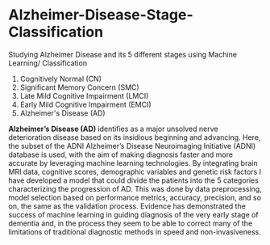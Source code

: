 # Alzheimer-Disease-Stage-Classification
Studying  Alzheimer Disease and its 5 different stages using Machine Learning/ Classification

1. Cognitively Normal (CN)
2. Significant Memory Concern (SMC)
3. Late Mild Cognitive Impairment (LMCI)
4. Early Mild Cognitive Impairment (EMCI)
5. Alzheimer's Disease (AD)


**Alzheimer’s Disease (AD)** identifies as a major unsolved nerve deterioration disease based on its insidious beginning and advancing. Here, the subset of the ADNI Alzheimer’s Disease Neuroimaging Initiative (ADNI) database is used, with the aim of making diagnosis faster and more accurate by leveraging machine learning technologies. By integrating brain MRI data, cognitive scores, demographic variables and genetic risk factors I have developed a model that could divide the patients into the 5 categories characterizing the progression of AD. This was done by data preprocessing, model selection based on performance metrics, accuracy, precision, and so on, the same as the validation process. Evidence has demonstrated the success of machine learning in guiding diagnosis of the very early stage of dementia and, in the process they seem to be able to correct many of the limitations of traditional diagnostic methods in speed and non-invasiveness.  
